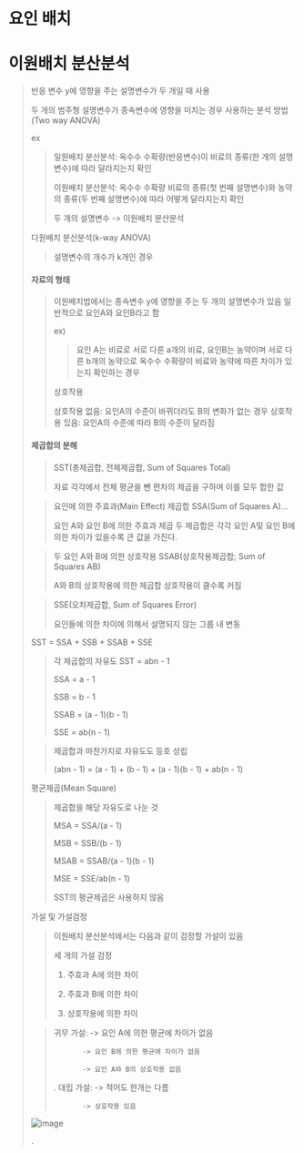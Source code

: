 # 요인 배치

# 이원배치 분산분석

> 반응 변수 y에 영향을 주는 설명변수가 두 개일 때 사용
> 
> 두 개의 범주형 설명변수가 종속변수에 영향을 미치는 경우 사용하는 분석 방법(Two way ANOVA)
> 
>ex
> > 일원배치 분산분석: 옥수수 수확량(반응변수)이 비료의 종류(한 개의 설명변수)에 따라 달라지는지 확인
> > 
> > 이원배치 분산분석: 옥수수 수확량 비료의 종류(첫 번째 설명변수)와 농약의 종류(두 번째 설명변수)에 따라 어떻게 달라지는지 확인
> > 
> > 두 개의 설명변수 -> 이원배치 분산분석
> 
> 다원배치 분산분석(k-way ANOVA)
> 
> > 설명변수의 개수가 k개인 경우
> 
> #### 자료의 형태
> 
>  > 이원배치법에서는 종속변수 y에 영향을 주는 두 개의 설명변수가 있음
>  > 일반적으로 요인A와 요인B라고 함
>  >
>  > ex)
>  > > 요인 A는 비료로 서로 다른 a개의 비료, 요인B는 농약이며 서로 다른 b개의 농약으로 옥수수 수확량이 비료와 농약에 따른 차이가 있는지 확인하는 경우
>  >
>  > 상호작용
>  >
>  > 상호작용 없음: 요인A의 수준이 바뀌더라도 B의 변화가 없는 경우
>  > 상호작용 있음: 요인A의 수준에 따라 B의 수준이 달라짐
>  
> #### 제곱합의 분해
> 
> > SST(총제곱합, 전체제곱합, Sum of Squares Total)
> > 
> > 자료 각각에서 전체 평균을 뺀 편차의 제곱을 구하며 이를 모두 합한 값
> 
> > 요인에 의한 주효과(Main Effect) 제곱합 SSA(Sum of Squares A)...
> > 
> > 요인 A와 요인 B에 의한 주효과 제곱
> > 두 제곱합은 각각 요인 A및 요인 B에 의한 차이가 있을수록 큰 값을 가진다.
> 
> > 두 요인 A와 B에 의한 상호작용 SSAB(상호작용제곱합; Sum of Squares AB)
> > 
> > A와 B의 상호작용에 의한 제곱합
> > 상호작용이 클수록 커짐
> 
> > SSE(오차제곱합, Sum of Squares Error)
> > 
> > 요인들에 의한 차이에 의해서 설명되지 않는 그룹 내 변동
> 
> SST = SSA + SSB + SSAB + SSE
> 
> > 각 제곱합의 자유도 
> > SST = abn - 1
> > 
> > SSA = a - 1
> > 
> > SSB = b - 1
> > 
> > SSAB = (a - 1)(b - 1)
> > 
> > SSE = ab(n - 1)
> 
> > 제곱합과 마찬가지로 자유도도 등호 성립
> > 
> > (abn - 1) = (a - 1) + (b - 1) + (a - 1)(b - 1) + ab(n - 1)
> 
> 평균제곱(Mean Square)
> 
> > 제곱합을 해당 자유도로 나눈 것
> >
> > MSA = SSA/(a - 1)
> >
> > MSB = SSB/(b - 1)
> >
> > MSAB = SSAB/(a - 1)(b - 1)
> >
> > MSE = SSE/ab(n - 1)
> >
> > SST의 평균제곱은 사용하지 않음
> 
> 가설 및 가설검정
> 
> > 이원배치 분산분석에서는 다음과 같이 검정할 가설이 있음
> > 
> > 세 개의 가설 검정
> > 
> > 1. 주효과 A에 의한 차이
> > 
> > 2. 주효과 B에 의한 차이
> > 
> > 3. 상호작용에 의한 차이
> 
> > 귀무 가설: -> 요인 A에 의한 평균에 차이가 없음
> > 
> >            -> 요인 B에 의한 평균에 차이가 없음
> >            
> >            -> 요인 A와 B의 상호작용 없음
> > .
> > 대립 가설: -> 적어도 한개는 다름
> > 
> >            -> 상호작용 있음
> 
> ![image](https://user-images.githubusercontent.com/65435447/167795534-ab0c627a-e6b5-4df0-8790-9dcd9b8be42c.png)
>
> 
> 
> 
> 
> 
> 
> 
> 
> 
> .
